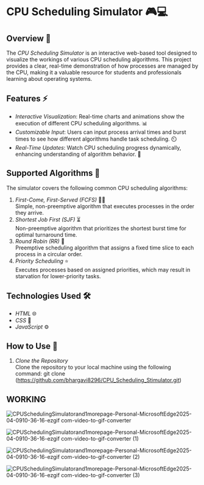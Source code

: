 # CPU Scheduling Simulator 🎮💻

## Overview 🌟
The *CPU Scheduling Simulator* is an interactive web-based tool designed to visualize the workings of various CPU scheduling algorithms. This project provides a clear, real-time demonstration of how processes are managed by the CPU, making it a valuable resource for students and professionals learning about operating systems.

## Features ⚡
- *Interactive Visualization*: Real-time charts and animations show the execution of different CPU scheduling algorithms. 📊
- *Customizable Input*: Users can input process arrival times and burst times to see how different algorithms handle task scheduling. ⏲️
- *Real-Time Updates*: Watch CPU scheduling progress dynamically, enhancing understanding of algorithm behavior. 🔄

## Supported Algorithms 🧠
The simulator covers the following common CPU scheduling algorithms:
1. *First-Come, First-Served (FCFS)* 🚶‍♂️  
   Simple, non-preemptive algorithm that executes processes in the order they arrive.
2. *Shortest Job First (SJF)* ⏳  
   Non-preemptive algorithm that prioritizes the shortest burst time for optimal turnaround time.
3. *Round Robin (RR)* 🔄  
   Preemptive scheduling algorithm that assigns a fixed time slice to each process in a circular order.
4. *Priority Scheduling* ⭐  
   Executes processes based on assigned priorities, which may result in starvation for lower-priority tasks.

## Technologies Used 🛠️
- *HTML* 🌐
- *CSS* 🎨
- *JavaScript* ⚙️

## How to Use 🚀
1. *Clone the Repository*  
   Clone the repository to your local machine using the following command:
   git clone (https://github.com/bhargavi8296/CPU_Scheduling_Stimulator.git)

## WORKING
![CPUSchedulingSimulatorand1morepage-Personal-MicrosoftEdge2025-04-0910-36-16-ezgif com-video-to-gif-converter](https://github.com/user-attachments/assets/50f3f317-076c-471c-931a-7701cd41da3f)


![CPUSchedulingSimulatorand1morepage-Personal-MicrosoftEdge2025-04-0910-36-16-ezgif com-video-to-gif-converter (1)](https://github.com/user-attachments/assets/5e712ce3-ee9d-43dc-b26f-9ddea2db428c)


![CPUSchedulingSimulatorand1morepage-Personal-MicrosoftEdge2025-04-0910-36-16-ezgif com-video-to-gif-converter (2)](https://github.com/user-attachments/assets/2f236c9b-e82e-455c-b58c-cb08d22fa04d)


![CPUSchedulingSimulatorand1morepage-Personal-MicrosoftEdge2025-04-0910-36-16-ezgif com-video-to-gif-converter (3)](https://github.com/user-attachments/assets/a695df4b-21f9-4381-ad01-d5722dc726bf)




   
